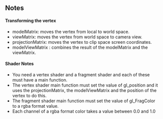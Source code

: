 ## Notes

#### Transforming the vertex

* modelMatrix: moves the vertex from local to world space.
* viewMatrix: moves the vertex from world space to camera view.
* projectionMatrix: moves the vertex to clip space screen coordinates.
* modelViewMatrix : combines the result of the modelMatrix and the viewMatrix.



#### Shader Notes

* You need a vertex shader and a fragment shader and each of these must have a main function.
* The vertex shader main function must set the value of gl_position and it uses the projectionMatrix, the modelViewMatrix and the position of the vertex to do this.
* The fragment shader main function must set the value of gl_FragColor to a rgba format value.
* Each channel of a rgba format color takes a value between 0.0 and 1.0